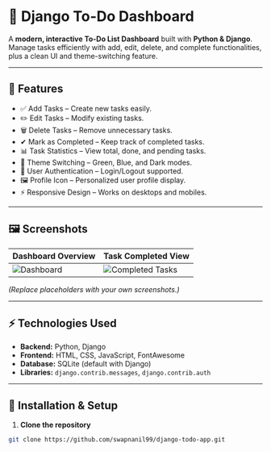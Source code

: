 # 📝 Django To-Do Dashboard

A **modern, interactive To-Do List Dashboard** built with **Python & Django**. Manage tasks efficiently with add, edit, delete, and complete functionalities, plus a clean UI and theme-switching feature.

---

## 🔹 Features

- ✅ Add Tasks – Create new tasks easily.
- ✏️ Edit Tasks – Modify existing tasks.
- 🗑 Delete Tasks – Remove unnecessary tasks.
- ✔ Mark as Completed – Keep track of completed tasks.
- 📊 Task Statistics – View total, done, and pending tasks.
- 🎨 Theme Switching – Green, Blue, and Dark modes.
- 👤 User Authentication – Login/Logout supported.
- 🖼 Profile Icon – Personalized user profile display.
- ⚡ Responsive Design – Works on desktops and mobiles.

---

## 🖼 Screenshots

| Dashboard Overview | Task Completed View |
|------------------|------------------|
| ![Dashboard](https://via.placeholder.com/350x200.png?text=Dashboard) | ![Completed Tasks](https://via.placeholder.com/350x200.png?text=Completed+Tasks) |

*(Replace placeholders with your own screenshots.)*

---

## ⚡ Technologies Used

- **Backend:** Python, Django  
- **Frontend:** HTML, CSS, JavaScript, FontAwesome  
- **Database:** SQLite (default with Django)  
- **Libraries:** `django.contrib.messages`, `django.contrib.auth`  

---

## 🚀 Installation & Setup

1. **Clone the repository**
```bash
git clone https://github.com/swapnanil99/django-todo-app.git

